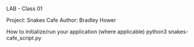 LAB - Class 01

Project: Snakes Cafe
Author: Bradley Hower

How to initialize/run your application (where applicable)
  python3 snakes-cafe_script.py
